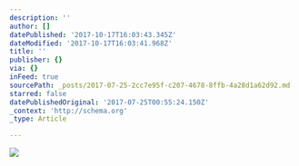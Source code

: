 ```yaml
---
description: ''
author: []
datePublished: '2017-10-17T16:03:43.345Z'
dateModified: '2017-10-17T16:03:41.968Z'
title: ''
publisher: {}
via: {}
inFeed: true
sourcePath: _posts/2017-07-25-2cc7e95f-c207-4678-8ffb-4a28d1a62d92.md
starred: false
datePublishedOriginal: '2017-07-25T00:55:24.150Z'
_context: 'http://schema.org'
_type: Article

---
```

![](https://the-grid-user-content.s3-us-west-2.amazonaws.com/b7f455aa-e64d-44af-9c92-a6432da4166f.jpg)